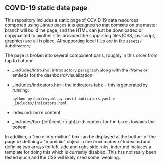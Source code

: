 
## COVID-19 static data page ##

This repository includes a static page of COVID-19 data resources composed using Github pages
It is designed so that commits on the master branch will build the page, and the HTML can just
be downloaded or copy/pasted to another site, provided the supporting files (CSS, javascript,
graphics) are all in place. All supporting local files are in the `assets/` subdirectory.

The page is broken into several component parts, roughly in this order from top to bottom:

* \_includes/intro.md: introductory paragraph along with the iframe or embeds for the
  dashboard/visualization
* \_includes/indicators.html: the indicators table - this is generated by running:

  `python python/cvyaml.py covid-indicators.yaml > _includes/indicators.html`

* index.md: more content

* \_includes/box-[left|center|right].md: content for the boxes towards the bottom

In addition, a "more information" box can be displayed at the bottom of the page by defining
a "moreinfo" object in the front matter of index.md and defining two arrays for left-side
and right-side links. index.md includes a template for doing this which is currently
disabled. This has not really been tested much and the CSS will likely need some tweaking.

